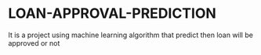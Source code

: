 # LOAN-APPROVAL-PREDICTION
It is a project using machine learning algorithm that predict then loan will be approved or not
